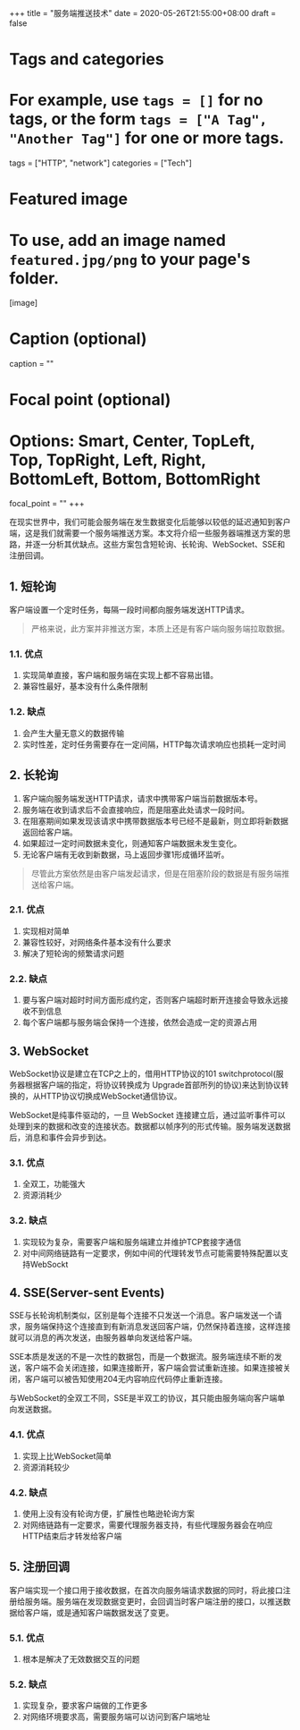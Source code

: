 +++
title = "服务端推送技术"
date = 2020-05-26T21:55:00+08:00
draft = false

# Tags and categories
# For example, use `tags = []` for no tags, or the form `tags = ["A Tag", "Another Tag"]` for one or more tags.
tags = ["HTTP", "network"]
categories = ["Tech"]

# Featured image
# To use, add an image named `featured.jpg/png` to your page's folder. 
[image]
  # Caption (optional)
  caption = ""

  # Focal point (optional)
  # Options: Smart, Center, TopLeft, Top, TopRight, Left, Right, BottomLeft, Bottom, BottomRight
  focal_point = ""
+++

在现实世界中，我们可能会服务端在发生数据变化后能够以较低的延迟通知到客户端，这是我们就需要一个服务端推送方案。本文将介绍一些服务器端推送方案的思路，并逐一分析其优缺点。这些方案包含短轮询、长轮询、WebSocket、SSE和注册回调。

<!--more-->

## 1. 短轮询

客户端设置一个定时任务，每隔一段时间都向服务端发送HTTP请求。

> 严格来说，此方案并非推送方案，本质上还是有客户端向服务端拉取数据。

### 1.1. 优点

1. 实现简单直接，客户端和服务端在实现上都不容易出错。
2. 兼容性最好，基本没有什么条件限制

### 1.2. 缺点

1. 会产生大量无意义的数据传输
2. 实时性差，定时任务需要存在一定间隔，HTTP每次请求响应也损耗一定时间

## 2. 长轮询

1. 客户端向服务端发送HTTP请求，请求中携带客户端当前数据版本号。
2. 服务端在收到请求后不会直接响应，而是阻塞此处请求一段时间。
3. 在阻塞期间如果发现该请求中携带数据版本号已经不是最新，则立即将新数据返回给客户端。
4. 如果超过一定时间数据未变化，则通知客户端数据未发生变化。
5. 无论客户端有无收到新数据，马上返回步骤1形成循环监听。

> 尽管此方案依然是由客户端发起请求，但是在阻塞阶段的数据是有服务端推送给客户端。

### 2.1. 优点

1. 实现相对简单
2. 兼容性较好，对网络条件基本没有什么要求
3. 解决了短轮询的频繁请求问题

### 2.2. 缺点

1. 要与客户端对超时时间方面形成约定，否则客户端超时断开连接会导致永远接收不到信息
2. 每个客户端都与服务端会保持一个连接，依然会造成一定的资源占用

## 3. WebSocket

WebSocket协议是建立在TCP之上的，借用HTTP协议的101 switchprotocol(服务器根据客户端的指定，将协议转换成为 Upgrade首部所列的协议)来达到协议转换的，从HTTP协议切换成WebSocket通信协议。

WebSocket是纯事件驱动的，一旦 WebSocket 连接建立后，通过监听事件可以处理到来的数据和改变的连接状态。数据都以帧序列的形式传输。服务端发送数据后，消息和事件会异步到达。


### 3.1. 优点

1. 全双工，功能强大
2. 资源消耗少

### 3.2. 缺点

1. 实现较为复杂，需要客户端和服务端建立并维护TCP套接字通信
2. 对中间网络链路有一定要求，例如中间的代理转发节点可能需要特殊配置以支持WebSockt

## 4. SSE(Server-sent Events)

SSE与长轮询机制类似，区别是每个连接不只发送一个消息。客户端发送一个请求，服务端保持这个连接直到有新消息发送回客户端，仍然保持着连接，这样连接就可以消息的再次发送，由服务器单向发送给客户端。

SSE本质是发送的不是一次性的数据包，而是一个数据流。服务端连续不断的发送，客户端不会关闭连接，如果连接断开，客户端会尝试重新连接。如果连接被关闭，客户端可以被告知使用204无内容响应代码停止重新连接。

与WebSocket的全双工不同，SSE是半双工的协议，其只能由服务端向客户端单向发送数据。

### 4.1. 优点

1. 实现上比WebSocket简单
2. 资源消耗较少

### 4.2. 缺点

1. 使用上没有没有轮询方便，扩展性也略逊轮询方案
2. 对网络链路有一定要求，需要代理服务器支持，有些代理服务器会在响应HTTP结束后才转发给客户端

## 5. 注册回调

客户端实现一个接口用于接收数据，在首次向服务端请求数据的同时，将此接口注册给服务端。服务端在发现数据变更时，会回调当时客户端注册的接口，以推送数据给客户端，或是通知客户端数据发送了变更。

### 5.1. 优点

1. 根本是解决了无效数据交互的问题

### 5.2. 缺点

1. 实现复杂，要求客户端做的工作更多
2. 对网络环境要求高，需要服务端可以访问到客户端地址


